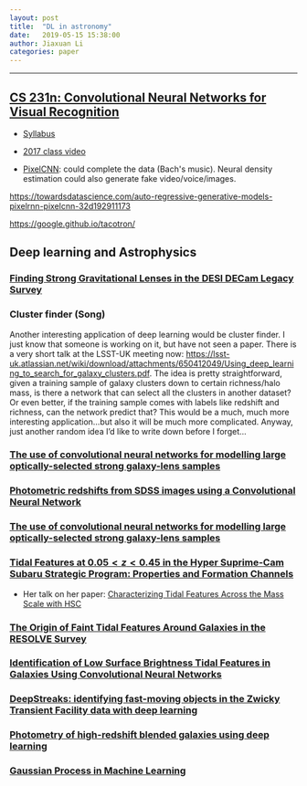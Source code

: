 ```yaml
---
layout: post
title:  "DL in astronomy"
date:   2019-05-15 15:38:00
author: Jiaxuan Li
categories: paper
---
```

---
## [CS 231n: Convolutional Neural Networks for Visual Recognition](http://cs231n.stanford.edu/index.html)

- [Syllabus](http://cs231n.stanford.edu/syllabus.html)
- [2017 class video](https://www.youtube.com/watch?v=h7iBpEHGVNc&list=PL3FW7Lu3i5JvHM8ljYj-zLfQRF3EO8sYv&index=3)

- [PixelCNN](https://towardsdatascience.com/auto-regressive-generative-models-pixelrnn-pixelcnn-32d192911173): could complete the data (Bach's music). Neural density estimation could also generate fake video/voice/images.

https://towardsdatascience.com/auto-regressive-generative-models-pixelrnn-pixelcnn-32d192911173

https://google.github.io/tacotron/



## Deep learning and Astrophysics

### [Finding Strong Gravitational Lenses in the DESI DECam Legacy Survey](https://arxiv.org/pdf/1906.00970.pdf)

### Cluster finder (Song)

Another interesting application of deep learning would be cluster finder.  I just know that someone is working on it, but have not seen a paper.  There is a very short talk at the LSST-UK meeting now:  https://lsst-uk.atlassian.net/wiki/download/attachments/650412049/Using_deep_learning_to_search_for_galaxy_clusters.pdf. The idea is pretty straightforward, given a training sample of galaxy clusters down to certain richness/halo mass, is there a network that can select all the clusters in another dataset?  Or even better, if the training sample comes with labels like redshift and richness, can the network predict that?
This would be a much, much more interesting application…but also it will be much more complicated.
Anyway, just another random idea I’d like to write down before I forget…

### [The use of convolutional neural networks for modelling large optically-selected strong galaxy-lens samples](https://arxiv.org/pdf/1904.06199v1.pdf)

### [Photometric redshifts from SDSS images using a Convolutional Neural Network](https://arxiv.org/pdf/1806.06607.pdf)

### [The use of convolutional neural networks for modelling large optically-selected strong galaxy-lens samples](https://arxiv.org/abs/1904.06199v1)

### [Tidal Features at $0.05 < z < 0.45$ in the Hyper Suprime-Cam Subaru Strategic Program: Properties and Formation Channels](https://arxiv.org/abs/1805.05970)
- Her talk on her paper: [Characterizing Tidal Features Across the Mass Scale with HSC](https://www.youtube.com/watch?v=sdQYZFN7dH8)

### [The Origin of Faint Tidal Features Around Galaxies in the RESOLVE Survey](https://arxiv.org/abs/1803.05447)

### [Identification of Low Surface Brightness Tidal Features in Galaxies Using Convolutional Neural Networks](https://arxiv.org/abs/1811.11616)

### [DeepStreaks: identifying fast-moving objects in the Zwicky Transient Facility data with deep learning](https://arxiv.org/abs/1904.05920v1)

### [Photometry of high-redshift blended galaxies using deep learning](https://arxiv.org/pdf/1905.01324.pdf)

### [Gaussian Process in Machine Learning](http://www.gaussianprocess.org/gpml/chapters/RW.pdf)
